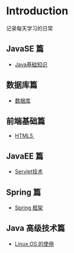 # Introduction

记录每天学习的日常



## JavaSE 篇

- <a href="doc/20181022%20Java%20基础知识.md">Java基础知识</a>



## 数据库篇

- <a href="doc/20181205 常用数据库对象.md">数据库</a>



## 前端基础篇

- <a href="doc/20190109 HTML5.md">HTML5 </a>



## JavaEE 篇

- <a href="doc/20190207 Servlet 技术.md">Servlet技术</a>



## Spring 篇

- <a href="20190506 Spring 框架.md">Spring 框架</a>



## Java 高级技术篇

- <a href="20190516 Linux OS使用.md">Linux OS 的使用</a>

